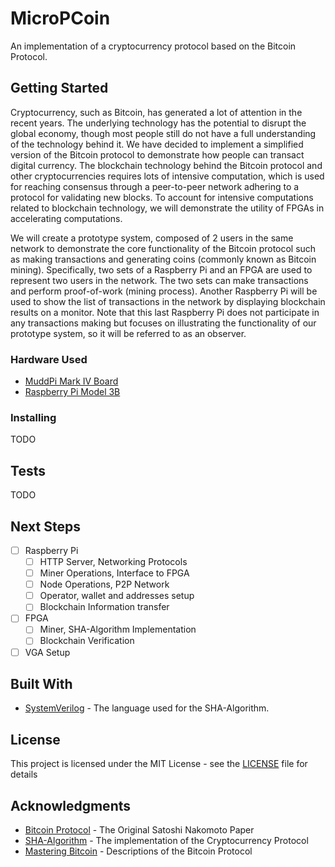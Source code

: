 # MicroPCoin

An implementation of a cryptocurrency protocol based on the Bitcoin Protocol.

## Getting Started

Cryptocurrency, such as Bitcoin, has generated a lot of attention in the recent years. The underlying technology has the potential to disrupt the global economy, though most people still do not have a full understanding of the technology behind it. We have decided to implement a simplified version of the Bitcoin protocol to demonstrate how people can transact digital currency. The blockchain technology behind the Bitcoin protocol and other cryptocurrencies requires lots of intensive computation, which is used for reaching consensus through a peer-to-peer network adhering to a protocol for validating new blocks. To account for intensive computations related to blockchain technology, we will demonstrate the utility of FPGAs in accelerating computations.

We will create a prototype system, composed of 2 users in the same network to demonstrate the core functionality of the Bitcoin protocol such as making transactions and generating coins (commonly known as Bitcoin mining). Specifically, two sets of a Raspberry Pi and an FPGA are used to represent two users in the network. The two sets can make transactions and perform proof-of-work (mining process). Another Raspberry Pi will be used to show the list of transactions in the network by displaying blockchain results on a monitor. Note that this last Raspberry Pi does not participate in any transactions making but focuses on illustrating the functionality of our prototype system, so it will be referred to as an observer. 

### Hardware Used

- [MuddPi Mark IV Board](http://pages.hmc.edu/harris/class/e155/E155BoardSchematic2.pdf) 
- [Raspberry Pi Model 3B](https://www.raspberrypi.org/documentation/hardware/raspberrypi/schematics/Raspberry-Pi-3B-V1.2-Schematics.pdf)


### Installing

TODO

## Tests

TODO

## Next Steps

- [ ] Raspberry Pi  
  - [ ] HTTP Server, Networking Protocols
  - [ ] Miner Operations, Interface to FPGA
  - [ ] Node Operations, P2P Network
  - [ ] Operator, wallet and addresses setup
  - [ ] Blockchain Information transfer
- [ ] FPGA  
  - [ ] Miner, SHA-Algorithm Implementation
  - [ ] Blockchain Verification
- [ ] VGA Setup

## Built With

* [SystemVerilog](http://ieeexplore.ieee.org/document/6469140/) - The language used for the SHA-Algorithm.

## License

This project is licensed under the MIT License - see the [LICENSE](LICENSE) file for details

## Acknowledgments

* [Bitcoin Protocol](https://bitcoin.org/bitcoin.pd://bitcoin.org/bitcoin.pdf) - The Original Satoshi Nakomoto Paper
* [SHA-Algorithm](https://csrc.nist.gov/csrc/media/publications/fips/197/final/documents/fips-197.pdf) - The implementation of the Cryptocurrency Protocol
* [Mastering Bitcoin](https://github.com/bitcoinbook/bitcoinbook) - Descriptions of the Bitcoin Protocol
